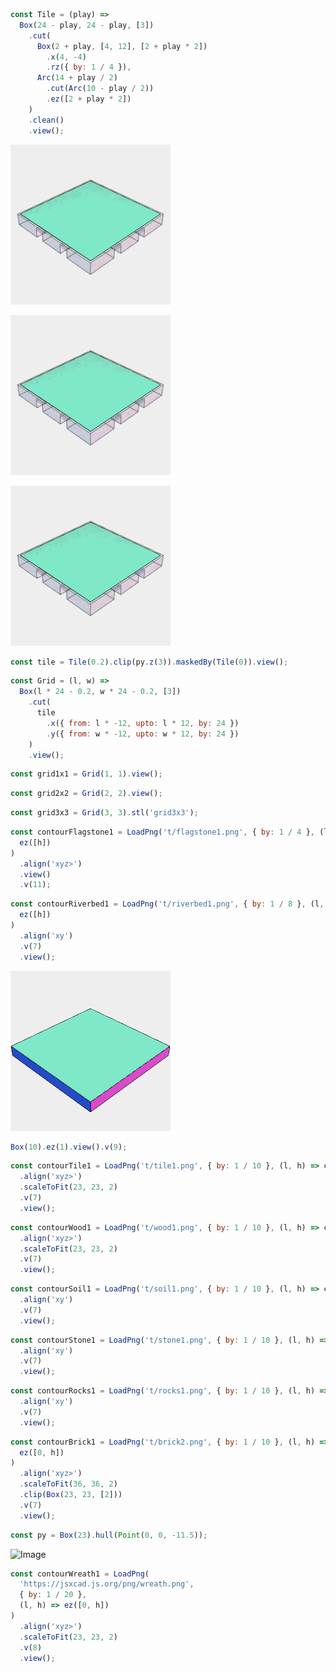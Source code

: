 ```JavaScript
const Tile = (play) =>
  Box(24 - play, 24 - play, [3])
    .cut(
      Box(2 + play, [4, 12], [2 + play * 2])
        .x(4, -4)
        .rz({ by: 1 / 4 }),
      Arc(14 + play / 2)
        .cut(Arc(10 - play / 2))
        .ez([2 + play * 2])
    )
    .clean()
    .view();
```

![Image](tile6.md.tile.png)

![Image](tile6.md.tile.png)

![Image](tile6.md.tile.png)

```JavaScript
const tile = Tile(0.2).clip(py.z(3)).maskedBy(Tile(0)).view();
```

```JavaScript
const Grid = (l, w) =>
  Box(l * 24 - 0.2, w * 24 - 0.2, [3])
    .cut(
      tile
        .x({ from: l * -12, upto: l * 12, by: 24 })
        .y({ from: w * -12, upto: w * 12, by: 24 })
    )
    .view();
```

```JavaScript
const grid1x1 = Grid(1, 1).view();
```

```JavaScript
const grid2x2 = Grid(2, 2).view();
```

```JavaScript
const grid3x3 = Grid(3, 3).stl('grid3x3');
```

```JavaScript
const contourFlagstone1 = LoadPng('t/flagstone1.png', { by: 1 / 4 }, (l, h) =>
  ez([h])
)
  .align('xyz>')
  .view()
  .v(11);
```

```JavaScript
const contourRiverbed1 = LoadPng('t/riverbed1.png', { by: 1 / 8 }, (l, h) =>
  ez([h])
)
  .align('xy')
  .v(7)
  .view();
```

![Image](tile6.md.$2.png)

```JavaScript
Box(10).ez(1).view().v(9);
```

```JavaScript
const contourTile1 = LoadPng('t/tile1.png', { by: 1 / 10 }, (l, h) => ez([h]))
  .align('xyz>')
  .scaleToFit(23, 23, 2)
  .v(7)
  .view();
```

```JavaScript
const contourWood1 = LoadPng('t/wood1.png', { by: 1 / 10 }, (l, h) => ez([h]))
  .align('xyz>')
  .scaleToFit(23, 23, 2)
  .v(7)
  .view();
```

```JavaScript
const contourSoil1 = LoadPng('t/soil1.png', { by: 1 / 10 }, (l, h) => ez([h]))
  .align('xy')
  .v(7)
  .view();
```

```JavaScript
const contourStone1 = LoadPng('t/stone1.png', { by: 1 / 10 }, (l, h) => ez([h]))
  .align('xy')
  .v(7)
  .view();
```

```JavaScript
const contourRocks1 = LoadPng('t/rocks1.png', { by: 1 / 10 }, (l, h) => e([h]))
  .align('xy')
  .v(7)
  .view();
```

```JavaScript
const contourBrick1 = LoadPng('t/brick2.png', { by: 1 / 10 }, (l, h) =>
  ez([0, h])
)
  .align('xyz>')
  .scaleToFit(36, 36, 2)
  .clip(Box(23, 23, [2]))
  .v(7)
  .view();
```

```JavaScript
const py = Box(23).hull(Point(0, 0, -11.5));
```

![Image](tile6.md.contourWreath1.png)

```JavaScript
const contourWreath1 = LoadPng(
  'https://jsxcad.js.org/png/wreath.png',
  { by: 1 / 20 },
  (l, h) => ez([0, h])
)
  .align('xyz>')
  .scaleToFit(23, 23, 2)
  .v(8)
  .view();
```
